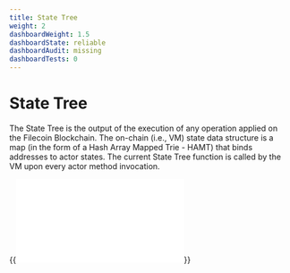 ```yaml
---
title: State Tree
weight: 2
dashboardWeight: 1.5
dashboardState: reliable
dashboardAudit: missing
dashboardTests: 0
---
```


# State Tree

The State Tree is the output of the execution of any operation applied on the Filecoin Blockchain. The on-chain (i.e., VM) state data structure is a map (in the form of a Hash Array Mapped Trie - HAMT) that binds addresses to actor states. The current State Tree function is called by the VM upon every actor method invocation.

{{<embed src="/externals/lotus/chain/state/statetree.go"  lang="go">}}